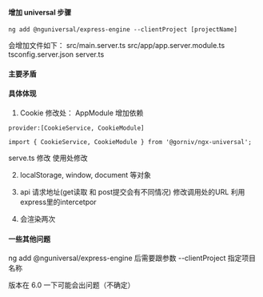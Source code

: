 #### 增加 universal 步骤 

 `
 ng add @nguniversal/express-engine --clientProject [projectName]
 `

会增加文件如下：
src/main.server.ts
src/app/app.server.module.ts
tsconfig.server.json 
server.ts

#### 主要矛盾

#### 具体体现
1. Cookie 
修改处：
AppModule 增加依赖 

```provider:[CookieService, CookieModule]```

```import { CookieService, CookieModule } from '@gorniv/ngx-universal';```

serve.ts 修改
使用处修改

2. localStorage, window, document 等对象

3. api 请求地址(get读取 和 post提交会有不同情况)
修改调用处的URL
利用express里的intercetpor

4. 会渲染两次
 #### 一些其他问题
  ng add @nguniversal/express-engine 后需要跟参数 --clientProject 指定项目名称


 版本在 6.0 一下可能会出问题（不确定）